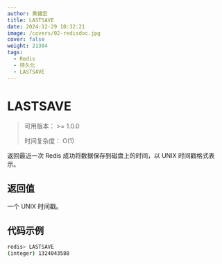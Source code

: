 ```yaml
---
author: 黄健宏
title: LASTSAVE
date: 2024-12-29 10:32:21
image: /covers/02-redisdoc.jpg
cover: false
weight: 21304
tags:
  - Redis
  - 持久化
  - LASTSAVE
---
```


# LASTSAVE

> 可用版本： >= 1.0.0
> 
> 时间复杂度： O(1)

返回最近一次 Redis 成功将数据保存到磁盘上的时间，以 UNIX 时间戳格式表示。

## 返回值

一个 UNIX 时间戳。

## 代码示例

```bash
redis> LASTSAVE
(integer) 1324043588
```